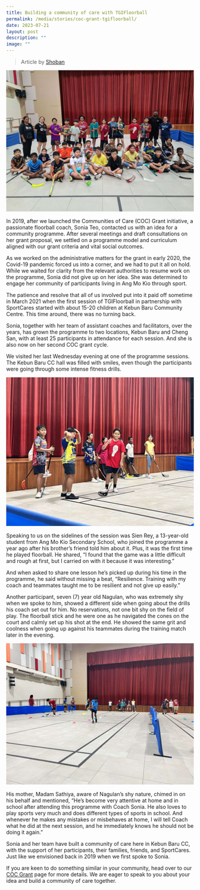 ```yaml
---
title: Building a community of care with TGIFloorball
permalink: /media/stories/coc-grant-tgifloorball/
date: 2023-07-21
layout: post
description: ""
image: ""
---
```

> Article by [Shoban](https://www.linkedin.com/in/justshoban)
>
 ![](/images/smol-1.jpg)

In 2019, after we launched the Communities of Care (COC) Grant initiative, a passionate floorball coach, Sonia Teo, contacted us with an idea for a community programme. After several meetings and draft consultations on her grant proposal, we settled on a programme model and curriculum aligned with our grant criteria and vital social outcomes. 

As we worked on the administrative matters for the grant in early 2020, the Covid-19 pandemic forced us into a corner, and we had to put it all on hold. While we waited for clarity from the relevant authorities to resume work on the programme, Sonia did not give up on her idea. She was determined to engage her community of participants living in Ang Mo Kio through sport. 

The patience and resolve that all of us involved put into it paid off sometime in March 2021 when the first session of TGIFloorball in partnership with SportCares started with about 15-20 children at Kebun Baru Community Centre. This time around, there was no turning back. 

Sonia, together with her team of assistant coaches and facilitators, over the years, has grown the programme to two locations, Kebun Baru and Cheng San, with at least 25 participants in attendance for each session. And she is also now on her second COC grant cycle. 

We visited her last Wednesday evening at one of the programme sessions. The Kebun Baru CC hall was filled with smiles, even though the participants were going through some intense fitness drills. 

![](/images/smol-3.jpg)

Speaking to us on the sidelines of the session was Sien Rey, a 13-year-old student from Ang Mo Kio Secondary School, who joined the programme a year ago after his brother’s friend told him about it. Plus, it was the first time he played floorball. He shared, “I found that the game was a little difficult and rough at first, but I carried on with it because it was interesting.” 

And when asked to share one lesson he’s picked up during his time in the programme, he said without missing a beat, “Resilience. Training with my coach and teammates taught me to be resilient and not give up easily.” 

Another participant, seven (7) year old Nagulan, who was extremely shy when we spoke to him, showed a different side when going about the drills his coach set out for him. No reservations, not one bit shy on the field of play. The floorball stick and he were one as he navigated the cones on the court and calmly set up his shot at the end. He showed the same grit and coolness when going up against his teammates during the training match later in the evening. 

![](/images/smol-2.jpg)

His mother, Madam Sathiya, aware of Nagulan’s shy nature, chimed in on his behalf and mentioned, “He’s become very attentive at home and in school after attending this programme with Coach Sonia. He also loves to play sports very much and does different types of sports in school. And whenever he makes any mistakes or misbehaves at home, I will tell Coach what he did at the next session, and he immediately knows he should not be doing it again.” 

Sonia and her team have built a community of care here in Kebun Baru CC, with the support of her participants, their families, friends, and SportCares. Just like we envisioned back in 2019 when we first spoke to Sonia. 

If you are keen to do something similar in your community, head over to our [COC Grant](https://sportcares.sportsingapore.gov.sg/initiatives/coc-grants/) page for more details. We are eager to speak to you about your idea and build a community of care together.  